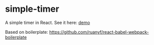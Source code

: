 # simple-timer

A simple timer in React. See it here: [demo](https://davides.github.io/simple-timer)

Based on boilerplate: https://github.com/ruanyf/react-babel-webpack-boilerplate
